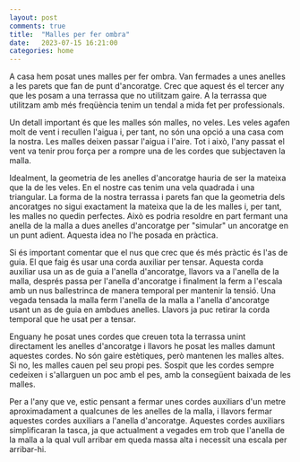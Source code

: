 ```yaml
---
layout: post
comments: true
title:  "Malles per fer ombra"
date:   2023-07-15 16:21:00
categories: home
---
```


A casa hem posat unes malles per fer ombra. Van fermades a unes anelles a les parets que fan de punt d'ancoratge. Crec que aquest és el tercer any que les posam a una terrassa que no utilitzam gaire. A la terrassa que utilitzam amb més freqüència tenim un tendal a mida fet per professionals.

Un detall important és que les malles són malles, no veles. Les veles agafen molt de vent i recullen l'aigua i, per tant, no són una opció a una casa com la nostra. Les malles deixen passar l'aigua i l'aire. Tot i això, l'any passat el vent va tenir prou força per a rompre una de les cordes que subjectaven la malla.

Idealment, la geometria de les anelles d'ancoratge hauria de ser la mateixa que la de les veles. En el nostre cas tenim una vela quadrada i una triangular. La forma de la nostra terrassa i parets fan que la geometria dels ancoratges no sigui exactament la mateixa que la de les malles i, per tant, les malles no quedin perfectes. Això es podria resoldre en part fermant una anella de la malla a dues anelles d'ancoratge per "simular" un ancoratge en un punt adient. Aquesta idea no l'he posada en pràctica.

Si és important comentar que el nus que crec que és més pràctic és l'as de guia. El que faig és usar una corda auxiliar per tensar. Aquesta corda auxiliar usa un as de guia a l'anella d'ancoratge, llavors va a l'anella de la malla, després passa per l'anella d'ancoratge i finalment la ferm a l'escala amb un nus ballestrinca de manera temporal per mantenir la tensió. Una vegada tensada la malla ferm l'anella de la malla a l'anella d'ancoratge usant un as de guia en ambdues anelles. Llavors ja puc retirar la corda temporal que he usat per a tensar.

Enguany he posat unes cordes que creuen tota la terrassa unint directament les anelles d'ancoratge i llavors he posat les malles damunt aquestes cordes. No són gaire estètiques, però mantenen les malles altes. Si no, les malles cauen pel seu propi pes. Sospit que les cordes sempre cedeixen i s'allarguen un poc amb el pes, amb la consegüent baixada de les malles.

Per a l'any que ve, estic pensant a fermar unes cordes auxiliars d'un metre aproximadament a qualcunes de les anelles de la malla, i llavors fermar aquestes cordes auxiliars a l'anella d'ancoratge. Aquestes cordes auxiliars simplificaran la tasca, ja que actualment a vegades em trob que l'anella de la malla a la qual vull arribar em queda massa alta i necessit una escala per arribar-hi.
